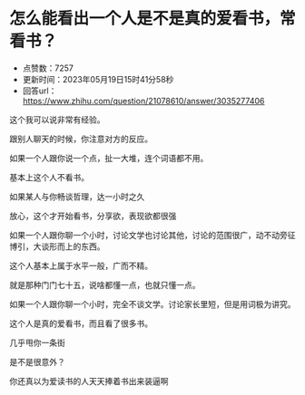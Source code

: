 # 怎么能看出一个人是不是真的爱看书，常看书？
- 点赞数：7257
- 更新时间：2023年05月19日15时41分58秒
- 回答url：https://www.zhihu.com/question/21078610/answer/3035277406
<body>
 <p data-pid="aHcU9ZSM">这个我可以说非常有经验。</p>
 <p data-pid="vJJruPaU">跟别人聊天的时候，你注意对方的反应。</p>
 <p data-pid="xLOQ_4g1">如果一个人跟你说一个点，扯一大堆，连个词语都不用。</p>
 <p data-pid="FROrqYfn">基本上这个人不看书。</p>
 <p data-pid="QYijX8yw">如果某人与你畅谈哲理，达一小时之久</p>
 <p data-pid="wDX2nhHV">放心，这个才开始看书，分享欲，表现欲都很强</p>
 <p data-pid="JCARo0TH">如果一个人跟你聊一个小时，讨论文学也讨论其他，讨论的范围很广，动不动旁征博引，大谈形而上的东西。</p>
 <p data-pid="Vs7RuxJ8">这个人基本上属于水平一般，广而不精。</p>
 <p data-pid="ki8hDSfU">就是那种门门七十五，说啥都懂一点，也就只懂一点。</p>
 <p data-pid="MRdgwJw3">如果一个人跟你聊一个小时，完全不谈文学。讨论家长里短，但是用词极为讲究。</p>
 <p data-pid="eR-bipzC">这个人是真的爱看书，而且看了很多书。</p>
 <p data-pid="L9QsGE9-">几乎甩你一条街</p>
 <p data-pid="ZICoctq3">是不是很意外？</p>
 <p data-pid="hwqoY9yg">你还真以为爱读书的人天天捧着书出来装逼啊</p>
</body>